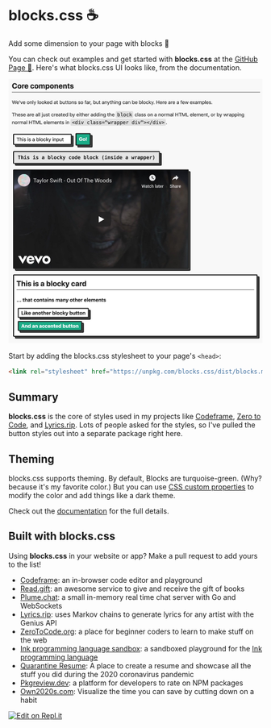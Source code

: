 # blocks.css ☕️

Add some dimension to your page with blocks 🚀

You can check out examples and get started with **blocks.css** at the [GitHub Page 📖](https://thesephist.github.io/blocks.css/). Here's what blocks.css UI looks like, from the documentation.

![blocks.css sample](sample.jpg)

Start by adding the blocks.css stylesheet to your page's `<head>`:

```html
<link rel="stylesheet" href="https://unpkg.com/blocks.css/dist/blocks.min.css" />
```

## Summary

**blocks.css** is the core of styles used in my projects like [Codeframe](https://beta.codeframe.co), [Zero to Code](https://zerotocode.org), and [Lyrics.rip](https://genius.com/a/a-teen-programmer-built-a-tool-called-lyrics-rip-to-generate-fake-lyrics-for-your-favorite-artists). Lots of people asked for the styles, so I've pulled the button styles out into a separate package right here.

## Theming

blocks.css supports theming. By default, Blocks are turquoise-green. (Why? because it's my favorite color.) But you can use [CSS custom properties](https://developer.mozilla.org/en-US/docs/Web/CSS/--*) to modify the color and add things like a dark theme.

Check out the [documentation](https://thesephist.github.io/blocks.css/) for the full details.

## Built with blocks.css

Using **blocks.css** in your website or app? Make a pull request to add yours to the list!

- [Codeframe](https://beta.codeframe.co): an in-browser code editor and playground
- [Read.gift](https://read.gift): an awesome service to give and receive the gift of books
- [Plume.chat](https://plume.chat): a small in-memory real time chat server with Go and WebSockets
- [Lyrics.rip](https://lyrics.rip): uses Markov chains to generate lyrics for any artist with the Genius API
- [ZeroToCode.org](https://zerotocode.org): a place for beginner coders to learn to make stuff on the web
- [Ink programming language sandbox](https://linus.zone/eval): a sandboxed playground for the [Ink programming language](https://github.com/thesephist/ink)
- [Quarantine Resume](https://www.quarantineresu.me): A place to create a resume and showcase all the stuff you did during the 2020 coronavirus pandemic
- [Pkgreview.dev](https://pkgreview.dev): a platform for developers to rate on NPM packages
- [Own2020s.com](https://own2020s.com): Visualize the time you can save by cutting down on a habit

[![Edit on Repl.it](https://repl-badge.jajoosam.repl.co/edit.png)](https://repl.it/github/https://github.com/thesephist/blocks.css?lang=html&ref=button)
